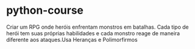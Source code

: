# python-course
Criar um RPG onde heróis enfrentam monstros em batalhas. Cada tipo de herói tem suas próprias habilidades e cada monstro reage de maneira diferente aos ataques.Usa Heranças e Polimorfirmos
